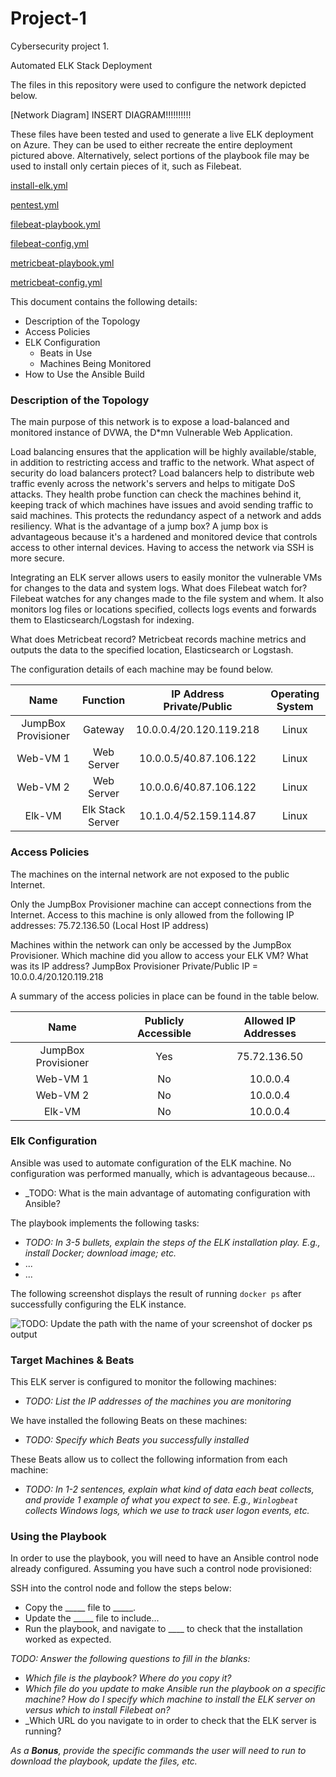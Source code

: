 # Project-1
Cybersecurity project 1.

Automated ELK Stack Deployment

The files in this repository were used to configure the network depicted below.

[Network Diagram]  INSERT DIAGRAM!!!!!!!!!!



These files have been tested and used to generate a live ELK deployment on Azure. They can be used to either recreate the entire deployment pictured above. Alternatively, select portions of the playbook file may be used to install only certain pieces of it, such as Filebeat.

  [install-elk.yml](https://github.com/meaghanhughes9/Project-1/blob/9c415e9b4baa72808abd3920026dc13ff2d5a42f/Ansible/install-elk.yml)
  
  [pentest.yml](https://github.com/meaghanhughes9/Project-1/blob/9c415e9b4baa72808abd3920026dc13ff2d5a42f/Ansible/pentest.yml)
  
  [filebeat-playbook.yml](https://github.com/meaghanhughes9/Project-1/blob/9c415e9b4baa72808abd3920026dc13ff2d5a42f/Ansible/filebeat-playbook.yml)
  
  [filebeat-config.yml](https://github.com/meaghanhughes9/Project-1/blob/9c415e9b4baa72808abd3920026dc13ff2d5a42f/Ansible/filebeat-config.yml)
  
  [metricbeat-playbook.yml](https://github.com/meaghanhughes9/Project-1/blob/9c415e9b4baa72808abd3920026dc13ff2d5a42f/Ansible/metricbeat-playbook.yml)
  
  [metricbeat-config.yml](https://github.com/meaghanhughes9/Project-1/blob/9c415e9b4baa72808abd3920026dc13ff2d5a42f/Ansible/metricbeat-config.yml)



This document contains the following details:
- Description of the Topology
- Access Policies
- ELK Configuration
  - Beats in Use
  - Machines Being Monitored
- How to Use the Ansible Build


### Description of the Topology

The main purpose of this network is to expose a load-balanced and monitored instance of DVWA, the D*mn Vulnerable Web Application.

Load balancing ensures that the application will be highly available/stable, in addition to restricting access and traffic to the network.
What aspect of security do load balancers protect? 
	Load balancers help to distribute web traffic evenly across the network's servers and helps to mitigate DoS attacks. They health probe function can check the machines behind it, keeping track of which machines have issues and avoid sending traffic to said machines. 
	This protects the redundancy aspect of a network and adds resiliency.
What is the advantage of a jump box?
	A jump box is advantageous because it's a hardened and monitored device that controls access to other internal devices. Having to access the network via SSH is more secure.  

Integrating an ELK server allows users to easily monitor the vulnerable VMs for changes to the data and system logs.
What does Filebeat watch for?
	Filebeat watches for any changes made to the file system and whem. It also monitors log files or locations specified, collects logs events and forwards them to Elasticsearch/Logstash for indexing. 

What does Metricbeat record?
	Metricbeat records machine metrics and outputs the data to the specified location, Elasticsearch or Logstash. 

The configuration details of each machine may be found below.


|         Name         |     Function     | IP Address Private/Public | Operating System |
|:--------------------:|:----------------:|:-------------------------:|:----------------:|
| JumpBox Provisioner  |      Gateway     |  10.0.0.4/20.120.119.218  |       Linux      |
|       Web-VM 1       |    Web Server    |   10.0.0.5/40.87.106.122  |       Linux      |
|       Web-VM 2       |    Web Server    |   10.0.0.6/40.87.106.122  |       Linux      |
|        Elk-VM        | Elk Stack Server |   10.1.0.4/52.159.114.87  |       Linux      |


### Access Policies

The machines on the internal network are not exposed to the public Internet. 

Only the JumpBox Provisioner machine can accept connections from the Internet. Access to this machine is only allowed from the following IP addresses:
	75.72.136.50 (Local Host IP address)

Machines within the network can only be accessed by the JumpBox Provisioner.
	Which machine did you allow to access your ELK VM? What was its IP address?
	JumpBox Provisioner 
	Private/Public IP = 10.0.0.4/20.120.119.218

A summary of the access policies in place can be found in the table below.

|         Name         | Publicly Accessible | Allowed IP Addresses |
|:--------------------:|:-------------------:|:--------------------:|
| JumpBox Provisioner  |         Yes         |     75.72.136.50     |
|       Web-VM 1       |          No         |       10.0.0.4       |
|       Web-VM 2       |          No         |       10.0.0.4       |
|        Elk-VM        |          No         |       10.0.0.4       |


### Elk Configuration

Ansible was used to automate configuration of the ELK machine. No configuration was performed manually, which is advantageous because...
- _TODO: What is the main advantage of automating configuration with Ansible?

The playbook implements the following tasks:
- _TODO: In 3-5 bullets, explain the steps of the ELK installation play. E.g., install Docker; download image; etc._
- ...
- ...

The following screenshot displays the result of running `docker ps` after successfully configuring the ELK instance.

![TODO: Update the path with the name of your screenshot of docker ps output](Images/docker_ps_output.png)

### Target Machines & Beats
This ELK server is configured to monitor the following machines:
- _TODO: List the IP addresses of the machines you are monitoring_

We have installed the following Beats on these machines:
- _TODO: Specify which Beats you successfully installed_

These Beats allow us to collect the following information from each machine:
- _TODO: In 1-2 sentences, explain what kind of data each beat collects, and provide 1 example of what you expect to see. E.g., `Winlogbeat` collects Windows logs, which we use to track user logon events, etc._

### Using the Playbook
In order to use the playbook, you will need to have an Ansible control node already configured. Assuming you have such a control node provisioned: 

SSH into the control node and follow the steps below:
- Copy the _____ file to _____.
- Update the _____ file to include...
- Run the playbook, and navigate to ____ to check that the installation worked as expected.

_TODO: Answer the following questions to fill in the blanks:_
- _Which file is the playbook? Where do you copy it?_
- _Which file do you update to make Ansible run the playbook on a specific machine? How do I specify which machine to install the ELK server on versus which to install Filebeat on?_
- _Which URL do you navigate to in order to check that the ELK server is running?

_As a **Bonus**, provide the specific commands the user will need to run to download the playbook, update the files, etc._
